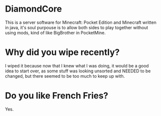 # DiamondCore

This is a server software for Minecraft: Pocket Edition and Minecraft
written in java, it's soul purpouse is to allow both sides to play
together without using mods, kind of like BigBrother in PocketMine.

# Why did you wipe recently?

I wiped it because now that I knew what I was doing, it would be a
good idea to start over, as some stuff was looking unsorted and NEEDED
to be changed, but there seemed to be too much to keep up with.

# Do you like French Fries?

Yes.
